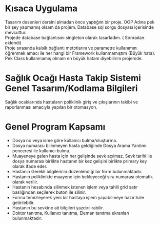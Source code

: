 # Kısaca Uygulama

Tasarım desenleri dersini almadan önce yaptığım bir proje. OOP Adına pek bir şey yapmamış olsam da projem. Database sql sorgu dosyası içerisinde mevcuttur. <br>
Projede database bağlantısını singleton olarak tasarladım. ( Sonradan eklendi)<br>
Proje sırasında kalsik bağlantı metotlarını ve parametre kullanımını öğrenmek amacı ile her hangi bir Framework kullanmamıştım (Büyük hata).<br>
Pek Class kullanmamış olmam en büyük hatam diyebilirim projemde.<br>


# Sağlık Ocağı Hasta Takip Sistemi Genel Tasarım/Kodlama Bilgileri
Sağlık ocaklarında hastaların poliklinik giriş ve çıkışlarının takibi ve raporlanması amacıyla yapılan bir otomasyon.<br>

# Genel Program Kapsamı

- Dosya no veya isme göre kullanıcı bulma/oluşturma.<br>
- Dosya numarası bilinmeyen hasta geldiğinde Dosya Arama Yardımı penceresi ile kullanıcı bulma.<br>
- Muayeneye gelen hasta için her gelişinde sevk açılmaz, Sevk tarihi ile dosya numarası birlikte hastanın bir kez gelişini birlikte primary key olarak ifade eder.<br>
- Hastanın Gerekli bilgilerinin düzenlendiği bir form bulunmaktadır.<br>
- Hastanın poliklinikte muayene için bekleyeceği sıra numarası otomatik olarak verilir. <br>
- Hastanın hesabında silinmek istenen işlem veya tahlil grid satır baslığından seçilerek buton ile silinir. <br>
- Formu temizleyerek yeni bir hastaya işlem yapabilmeye hazır hale getirilebilir. <br>
- Hastanın bu sevkine ait bilgileri yazdırılırabilir.<br>
- Doktor tanıtma, Kullanıcı tanıtma, Eleman tanıtma ekranları bulunmaktadır.<br>
